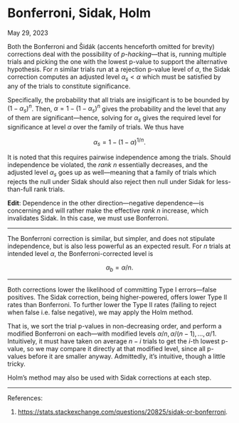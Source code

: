 <!-- emilia-snapshot-properties
Bonferroni, Sidak, Holm
2023/05/29

emilia-snapshot-properties -->

# Bonferroni, Sidak, Holm

May 29, 2023

Both the Bonferroni and Šidák (accents henceforth omitted for brevity) corrections deal with the possibility of _p-hacking_—that is, running multiple trials and picking the one with the lowest p-value to support the alternative hypothesis. For $n$ similar trials run at a rejection p-value level of $\alpha$, the Sidak correction computes an adjusted level $\alpha_s<\alpha$ which must be satisfied by any of the trials to constitute significance.

Specifically, the probability that all trials are insigificant is to be bounded by $(1-\alpha_s)^n$. Then, $\alpha=1-(1-\alpha_s)^n$ gives the probability and the level that any of them are significant—hence, solving for $\alpha_s$ gives the required level for significance at level $\alpha$ over the family of trials. We thus have

$$\alpha_s=1-(1-\alpha)^{1/n}.$$

It is noted that this requires pairwise independence among the trials. Should independence be violated, the *rank* $n$ essentially decreases, and the adjusted level $\alpha_s$ goes up as well—meaning that a family of trials which rejects the null under Sidak should also reject then null under Sidak for less-than-full rank trials.

**Edit**: Dependence in the other direction—negative dependence—is concerning and will rather make the effective *rank* $n$ increase, which invalidates Sidak. In this case, we must use Bonferroni.

---

The Bonferroni correction is similar, but simpler, and does not stipulate independence, but is also less powerful as an expected result. For $n$ trials at intended level $\alpha$, the Bonferroni-corrected level is

$$\alpha_b=\alpha/n.$$

---

Both corrections lower the likelihood of committing Type I errors—false positives. The Sidak correction, being higher-powered, offers lower Type II rates than Bonferroni. To further lower the Type II rates (failing to reject when false i.e. false negative), we may apply the Holm method.

That is, we sort the trial p-values in non-decreasing order, and perform a modified Bonferroni on each—with modified levels $\alpha/n,\alpha/(n-1),\ldots,\alpha/1$. Intuitively, it must have taken on average $n-i$ trials to get the $i$-th lowest p-value, so we may compare it directly at that modified level, since all p-values before it are smaller anyway. Admittedly, it’s intuitive, though a little tricky.

Holm’s method may also be used with Sidak corrections at each step.

---

References:

1. <https://stats.stackexchange.com/questions/20825/sidak-or-bonferroni>.
